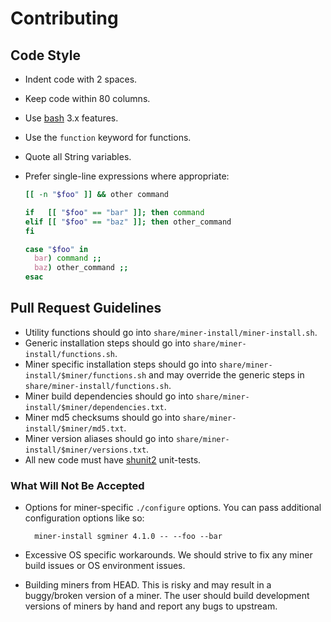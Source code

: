 # Contributing

## Code Style

* Indent code with 2 spaces.
* Keep code within 80 columns.
* Use [bash] 3.x features.
* Use the `function` keyword for functions.
* Quote all String variables.
* Prefer single-line expressions where appropriate:

  ```sh
  [[ -n "$foo" ]] && other command

  if   [[ "$foo" == "bar" ]]; then command
  elif [[ "$foo" == "baz" ]]; then other_command
  fi

  case "$foo" in
    bar) command ;;
    baz) other_command ;;
  esac
  ```

## Pull Request Guidelines

* Utility functions should go into `share/miner-install/miner-install.sh`.
* Generic installation steps should go into `share/miner-install/functions.sh`.
* Miner specific installation steps should go into
  `share/miner-install/$miner/functions.sh` and may override the generic steps
  in `share/miner-install/functions.sh`.
* Miner build dependencies should go into
  `share/miner-install/$miner/dependencies.txt`.
* Miner md5 checksums should go into `share/miner-install/$miner/md5.txt`.
* Miner version aliases should go into
  `share/miner-install/$miner/versions.txt`.
* All new code must have [shunit2] unit-tests.

### What Will Not Be Accepted

* Options for miner-specific `./configure` options. You can pass additional
  configuration options like so:

        miner-install sgminer 4.1.0 -- --foo --bar

* Excessive OS specific workarounds. We should strive to fix any miner build
  issues or OS environment issues.
* Building miners from HEAD. This is risky and may result in a buggy/broken
  version of a miner. The user should build development versions of miners by
  hand and report any bugs to upstream.

[Makefile]: https://gist.github.com/3224049
[shunit2]: http://code.google.com/p/shunit2/

[bash]: http://www.gnu.org/software/bash/

